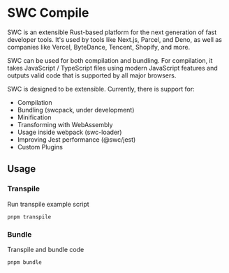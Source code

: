 # SWC Compile

SWC is an extensible Rust-based platform for the next generation of fast developer tools. It's used by tools like Next.js, Parcel, and Deno, as well as companies like Vercel, ByteDance, Tencent, Shopify, and more.

SWC can be used for both compilation and bundling. For compilation, it takes JavaScript / TypeScript files using modern JavaScript features and outputs valid code that is supported by all major browsers.

SWC is designed to be extensible. Currently, there is support for:

- Compilation
- Bundling (swcpack, under development)
- Minification
- Transforming with WebAssembly
- Usage inside webpack (swc-loader)
- Improving Jest performance (@swc/jest)
- Custom Plugins

## Usage

### Transpile

Run transpile example script

```
pnpm transpile
```

### Bundle

Transpile and bundle code

```
pnpm bundle
```
